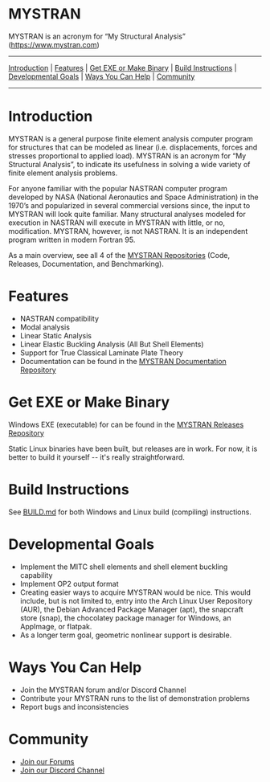 MYSTRAN
=======

MYSTRAN is an acronym for “My Structural Analysis” (https://www.mystran.com)


---

[Introduction](#Introduction) |
[Features](#Features) |
[Get EXE or Make Binary](#Get-EXE-or-Make-Binary) |
[Build Instructions](#Build-Instructions) |
[Developmental Goals](#Developmental-Goals) |
[Ways You Can Help](#ways-you-can-help) |
[Community](#community)

---


# Introduction

MYSTRAN is a general purpose finite element analysis computer program for
structures that can be modeled as linear (i.e. displacements, forces and
stresses proportional to applied load). MYSTRAN is an acronym for
“My Structural Analysis”, to indicate its usefulness in solving a wide variety
of finite element analysis problems.

For anyone familiar with the popular NASTRAN computer program developed by NASA
(National Aeronautics and Space Administration) in the 1970’s and popularized
in several commercial versions since, the input to MYSTRAN will look quite
familiar. Many structural analyses modeled for execution in NASTRAN will
execute in MYSTRAN with little, or no, modification. MYSTRAN, however, is not
NASTRAN. It is an independent program written in modern Fortran 95.

As a main overview, see all 4 of the [MYSTRAN Repositories](https://github.com/MYSTRANsolver) (Code, Releases, Documentation, and Benchmarking).

# Features

- NASTRAN compatibility
- Modal analysis
- Linear Static Analysis
- Linear Elastic Buckling Analysis (All But Shell Elements)
- Support for True Classical Laminate Plate Theory
- Documentation can be found in the 
[MYSTRAN Documentation Repository](https://github.com/MYSTRANsolver/MYSTRAN_Documentation)

# Get EXE or Make Binary

Windows EXE (executable) for can be found in the 
[MYSTRAN Releases Repository](https://github.com/MYSTRANsolver/MYSTRAN_Releases)

Static Linux binaries have been built, but releases are in work.
For now, it is better to build it yourself -- it's really
straightforward.

# Build Instructions

See [BUILD.md](BUILD.md) for both Windows and Linux build (compiling) instructions.

# Developmental Goals

- Implement the MITC shell elements and shell element buckling capability
- Implement OP2 output format
- Creating easier ways to acquire MYSTRAN would be nice. This would include, but
  is not limited to, entry into the Arch Linux User Repository (AUR), the
  Debian Advanced Package Manager (apt), the snapcraft store (snap), the
  chocolatey package manager for Windows, an AppImage, or flatpak.
- As a longer term goal, geometric nonlinear support is desirable.

# Ways You Can Help

- Join the MYSTRAN forum and/or Discord Channel
- Contribute your MYSTRAN runs to the list of demonstration problems
- Report bugs and inconsistencies

# Community

- [Join our Forums](https://mystran.com/forums)
- [Join our Discord Channel](https://discord.gg/BAdT6rJyFF)

